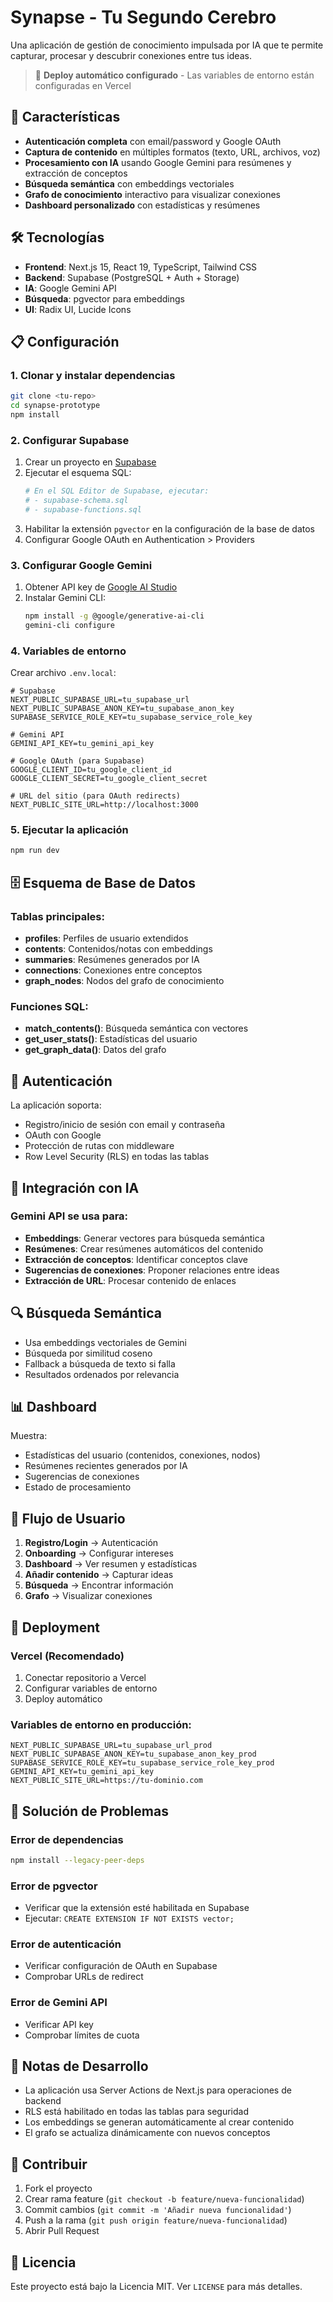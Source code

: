 # Synapse - Tu Segundo Cerebro

Una aplicación de gestión de conocimiento impulsada por IA que te permite capturar, procesar y descubrir conexiones entre tus ideas.

> 🚀 **Deploy automático configurado** - Las variables de entorno están configuradas en Vercel

## 🚀 Características

- **Autenticación completa** con email/password y Google OAuth
- **Captura de contenido** en múltiples formatos (texto, URL, archivos, voz)
- **Procesamiento con IA** usando Google Gemini para resúmenes y extracción de conceptos
- **Búsqueda semántica** con embeddings vectoriales
- **Grafo de conocimiento** interactivo para visualizar conexiones
- **Dashboard personalizado** con estadísticas y resúmenes

## 🛠️ Tecnologías

- **Frontend**: Next.js 15, React 19, TypeScript, Tailwind CSS
- **Backend**: Supabase (PostgreSQL + Auth + Storage)
- **IA**: Google Gemini API
- **Búsqueda**: pgvector para embeddings
- **UI**: Radix UI, Lucide Icons

## 📋 Configuración

### 1. Clonar y instalar dependencias

```bash
git clone <tu-repo>
cd synapse-prototype
npm install
```

### 2. Configurar Supabase

1. Crear un proyecto en [Supabase](https://supabase.com)
2. Ejecutar el esquema SQL:
   ```bash
   # En el SQL Editor de Supabase, ejecutar:
   # - supabase-schema.sql
   # - supabase-functions.sql
   ```
3. Habilitar la extensión `pgvector` en la configuración de la base de datos
4. Configurar Google OAuth en Authentication > Providers

### 3. Configurar Google Gemini

1. Obtener API key de [Google AI Studio](https://makersuite.google.com/app/apikey)
2. Instalar Gemini CLI:
   ```bash
   npm install -g @google/generative-ai-cli
   gemini-cli configure
   ```

### 4. Variables de entorno

Crear archivo `.env.local`:

```env
# Supabase
NEXT_PUBLIC_SUPABASE_URL=tu_supabase_url
NEXT_PUBLIC_SUPABASE_ANON_KEY=tu_supabase_anon_key
SUPABASE_SERVICE_ROLE_KEY=tu_supabase_service_role_key

# Gemini API
GEMINI_API_KEY=tu_gemini_api_key

# Google OAuth (para Supabase)
GOOGLE_CLIENT_ID=tu_google_client_id
GOOGLE_CLIENT_SECRET=tu_google_client_secret

# URL del sitio (para OAuth redirects)
NEXT_PUBLIC_SITE_URL=http://localhost:3000
```

### 5. Ejecutar la aplicación

```bash
npm run dev
```

## 🗄️ Esquema de Base de Datos

### Tablas principales:

- **profiles**: Perfiles de usuario extendidos
- **contents**: Contenidos/notas con embeddings
- **summaries**: Resúmenes generados por IA
- **connections**: Conexiones entre conceptos
- **graph_nodes**: Nodos del grafo de conocimiento

### Funciones SQL:

- **match_contents()**: Búsqueda semántica con vectores
- **get_user_stats()**: Estadísticas del usuario
- **get_graph_data()**: Datos del grafo

## 🔐 Autenticación

La aplicación soporta:
- Registro/inicio de sesión con email y contraseña
- OAuth con Google
- Protección de rutas con middleware
- Row Level Security (RLS) en todas las tablas

## 🤖 Integración con IA

### Gemini API se usa para:
- **Embeddings**: Generar vectores para búsqueda semántica
- **Resúmenes**: Crear resúmenes automáticos del contenido
- **Extracción de conceptos**: Identificar conceptos clave
- **Sugerencias de conexiones**: Proponer relaciones entre ideas
- **Extracción de URL**: Procesar contenido de enlaces

## 🔍 Búsqueda Semántica

- Usa embeddings vectoriales de Gemini
- Búsqueda por similitud coseno
- Fallback a búsqueda de texto si falla
- Resultados ordenados por relevancia

## 📊 Dashboard

Muestra:
- Estadísticas del usuario (contenidos, conexiones, nodos)
- Resúmenes recientes generados por IA
- Sugerencias de conexiones
- Estado de procesamiento

## 🎯 Flujo de Usuario

1. **Registro/Login** → Autenticación
2. **Onboarding** → Configurar intereses
3. **Dashboard** → Ver resumen y estadísticas
4. **Añadir contenido** → Capturar ideas
5. **Búsqueda** → Encontrar información
6. **Grafo** → Visualizar conexiones

## 🚀 Deployment

### Vercel (Recomendado)

1. Conectar repositorio a Vercel
2. Configurar variables de entorno
3. Deploy automático

### Variables de entorno en producción:

```env
NEXT_PUBLIC_SUPABASE_URL=tu_supabase_url_prod
NEXT_PUBLIC_SUPABASE_ANON_KEY=tu_supabase_anon_key_prod
SUPABASE_SERVICE_ROLE_KEY=tu_supabase_service_role_key_prod
GEMINI_API_KEY=tu_gemini_api_key
NEXT_PUBLIC_SITE_URL=https://tu-dominio.com
```

## 🐛 Solución de Problemas

### Error de dependencias
```bash
npm install --legacy-peer-deps
```

### Error de pgvector
- Verificar que la extensión esté habilitada en Supabase
- Ejecutar: `CREATE EXTENSION IF NOT EXISTS vector;`

### Error de autenticación
- Verificar configuración de OAuth en Supabase
- Comprobar URLs de redirect

### Error de Gemini API
- Verificar API key
- Comprobar límites de cuota

## 📝 Notas de Desarrollo

- La aplicación usa Server Actions de Next.js para operaciones de backend
- RLS está habilitado en todas las tablas para seguridad
- Los embeddings se generan automáticamente al crear contenido
- El grafo se actualiza dinámicamente con nuevos conceptos

## 🤝 Contribuir

1. Fork el proyecto
2. Crear rama feature (`git checkout -b feature/nueva-funcionalidad`)
3. Commit cambios (`git commit -m 'Añadir nueva funcionalidad'`)
4. Push a la rama (`git push origin feature/nueva-funcionalidad`)
5. Abrir Pull Request

## 📄 Licencia

Este proyecto está bajo la Licencia MIT. Ver `LICENSE` para más detalles.
